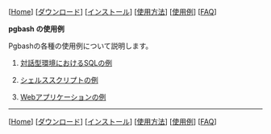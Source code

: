 [[Home](index-j.md)] [[ダウンロード](download-j.md)] [[インストール](install-j.md)] [[使用方法](./usage/readme.md)] [[使用例](example-j.md)] [[FAQ](faq-j.md)]

**pgbash の使用例**  
  

Pgbashの各種の使用例について説明します。

  

1.  [対話型環境におけるSQLの例](./examples/example02.md)  
      
    
2.  [シェルススクリプトの例](./examples/example01.md)  
      
    
3.  [Webアプリケーションの例](./examples/example03.md)  
      
    

* * *

[[Home](index-j.md)] [[ダウンロード](download-j.md)] [[インストール](install-j.md)] [[使用方法](./usage/readme.md)] [[使用例](example-j.md)] [[FAQ](faq-j.md)]
